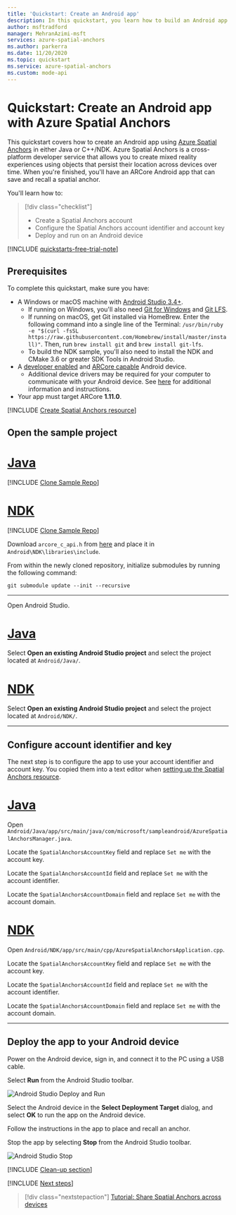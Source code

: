```yaml
---
title: 'Quickstart: Create an Android app'
description: In this quickstart, you learn how to build an Android app using Spatial Anchors.
author: msftradford
manager: MehranAzimi-msft
services: azure-spatial-anchors
ms.author: parkerra
ms.date: 11/20/2020
ms.topic: quickstart
ms.service: azure-spatial-anchors
ms.custom: mode-api
---
```


# Quickstart: Create an Android app with Azure Spatial Anchors

This quickstart covers how to create an Android app using [Azure Spatial Anchors](../overview.md) in either Java or C++/NDK. Azure Spatial Anchors is a cross-platform developer service that allows you to create mixed reality experiences using objects that persist their location across devices over time. When you're finished, you'll have an ARCore Android app that can save and recall a spatial anchor.

You'll learn how to:

> [!div class="checklist"]
> * Create a Spatial Anchors account
> * Configure the Spatial Anchors account identifier and account key
> * Deploy and run on an Android device

[!INCLUDE [quickstarts-free-trial-note](../../../includes/quickstarts-free-trial-note.md)]

## Prerequisites

To complete this quickstart, make sure you have:

- A Windows or macOS machine with <a href="https://developer.android.com/studio/" target="_blank">Android Studio 3.4+</a>.
  - If running on Windows, you'll also need <a href="https://git-scm.com/download/win" target="_blank">Git for Windows</a> and <a href="https://git-lfs.github.com/">Git LFS</a>.
  - If running on macOS, get Git installed via HomeBrew. Enter the following command into a single line of the Terminal: `/usr/bin/ruby -e "$(curl -fsSL https://raw.githubusercontent.com/Homebrew/install/master/install)"`. Then, run `brew install git` and `brew install git-lfs`.
  - To build the NDK sample, you'll also need to install the NDK and CMake 3.6 or greater SDK Tools in Android Studio.
- A <a href="https://developer.android.com/studio/debug/dev-options" target="_blank">developer enabled</a> and <a href="https://developers.google.com/ar/discover/supported-devices" target="_blank">ARCore capable</a> Android device.
  - Additional device drivers may be required for your computer to communicate with your Android device. See [here](https://developer.android.com/studio/run/device.html) for additional information and instructions.
- Your app must target ARCore **1.11.0**.

[!INCLUDE [Create Spatial Anchors resource](../../../includes/spatial-anchors-get-started-create-resource.md)]

## Open the sample project

# [Java](#tab/openproject-java)

[!INCLUDE [Clone Sample Repo](../../../includes/spatial-anchors-clone-sample-repository.md)]

# [NDK](#tab/openproject-ndk)

[!INCLUDE [Clone Sample Repo](../../../includes/spatial-anchors-clone-sample-repository.md)]

Download `arcore_c_api.h` from [here](https://raw.githubusercontent.com/google-ar/arcore-android-sdk/v1.11.0/libraries/include/arcore_c_api.h) and place it in `Android\NDK\libraries\include`.

From within the newly cloned repository, initialize submodules by running the following command:

```console
git submodule update --init --recursive
```

---

Open Android Studio.

# [Java](#tab/openproject-java)

Select **Open an existing Android Studio project** and select the project located at `Android/Java/`.

# [NDK](#tab/openproject-ndk)

Select **Open an existing Android Studio project** and select the project located at `Android/NDK/`.

---

## Configure account identifier and key

The next step is to configure the app to use your account identifier and account key. You copied them into a text editor when [setting up the Spatial Anchors resource](#create-a-spatial-anchors-resource).

# [Java](#tab/openproject-java)

Open `Android/Java/app/src/main/java/com/microsoft/sampleandroid/AzureSpatialAnchorsManager.java`.

Locate the `SpatialAnchorsAccountKey` field and replace `Set me` with the account key.

Locate the `SpatialAnchorsAccountId` field and replace `Set me` with the account identifier.

Locate the `SpatialAnchorsAccountDomain` field and replace `Set me` with the account domain.

# [NDK](#tab/openproject-ndk)

Open `Android/NDK/app/src/main/cpp/AzureSpatialAnchorsApplication.cpp`.

Locate the `SpatialAnchorsAccountKey` field and replace `Set me` with the account key.

Locate the `SpatialAnchorsAccountId` field and replace `Set me` with the account identifier.

Locate the `SpatialAnchorsAccountDomain` field and replace `Set me` with the account domain.

---

## Deploy the app to your Android device

Power on the Android device, sign in, and connect it to the PC using a USB cable.

Select **Run** from the Android Studio toolbar.

![Android Studio Deploy and Run](./media/get-started-android/android-studio-deploy-run.png)

Select the Android device in the **Select Deployment Target** dialog, and select **OK** to run the app on the Android device.

Follow the instructions in the app to place and recall an anchor.

Stop the app by selecting **Stop** from the Android Studio toolbar.

![Android Studio Stop](./media/get-started-android/android-studio-stop.png)

[!INCLUDE [Clean-up section](../../../includes/clean-up-section-portal.md)]

[!INCLUDE [Next steps](../../../includes/spatial-anchors-quickstarts-nextsteps.md)]

> [!div class="nextstepaction"]
> [Tutorial: Share Spatial Anchors across devices](../tutorials/tutorial-share-anchors-across-devices.md)
